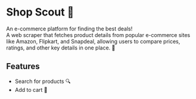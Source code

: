 # Shop Scout 🛒
An e-commerce platform for finding the best deals!  
A web scraper that fetches product details from popular e-commerce sites like Amazon, Flipkart, and Snapdeal, allowing users to compare prices, ratings, and other key details in one place. 🚀

## Features
- Search for products 🔍
- Add to cart 🛒